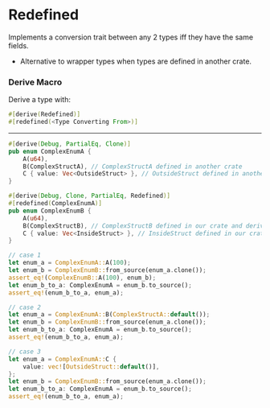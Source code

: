 # Redefined
Implements a conversion trait between any 2 types iff they have the same fields.
- Alternative to wrapper types when types are defined in another crate.

### Derive Macro
Derive a type with: 
``` rust
#[derive(Redefined)]
#[redefined(<Type Converting From>)]
```
---
``` rust
#[derive(Debug, PartialEq, Clone)]
pub enum ComplexEnumA {
    A(u64),
    B(ComplexStructA), // ComplexStructA defined in another crate
    C { value: Vec<OutsideStruct> }, // OutsideStruct defined in another crate
}

#[derive(Debug, Clone, PartialEq, Redefined)]
#[redefined(ComplexEnumA)]
pub enum ComplexEnumB {
    A(u64),
    B(ComplexStructB), // ComplexStructB defined in our crate and derives `Redefined` from ComplexStructA
    C { value: Vec<InsideStruct> }, // InsideStruct defined in our crate and derives `Redefined` from OutsideStruct
}

// case 1
let enum_a = ComplexEnumA::A(100);
let enum_b = ComplexEnumB::from_source(enum_a.clone());
assert_eq!(ComplexEnumB::A(100), enum_b);
let enum_b_to_a: ComplexEnumA = enum_b.to_source();
assert_eq!(enum_b_to_a, enum_a);

// case 2
let enum_a = ComplexEnumA::B(ComplexStructA::default());
let enum_b = ComplexEnumB::from_source(enum_a.clone());
let enum_b_to_a: ComplexEnumA = enum_b.to_source();
assert_eq!(enum_b_to_a, enum_a);

// case 3
let enum_a = ComplexEnumA::C {
    value: vec![OutsideStruct::default()],
};
let enum_b = ComplexEnumB::from_source(enum_a.clone());
let enum_b_to_a: ComplexEnumA = enum_b.to_source();
assert_eq!(enum_b_to_a, enum_a);
```
